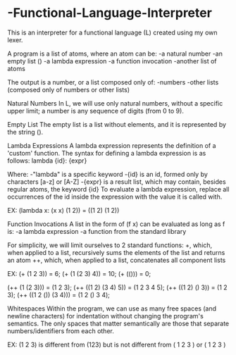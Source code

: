# -Functional-Language-Interpreter

This is an interpreter for a functional language (L) created using my own lexer.

A program is a list of atoms, where an atom can be:
    -a natural number
    -an empty list ()
    -a lambda expression
    -a function invocation
    -another list of atoms
    
The output is a number, or a list composed only of:
    -numbers
    -other lists (composed only of numbers or other lists)


Natural Numbers
  In L, we will use only natural numbers, without a specific upper limit; a number is any sequence of digits (from 0 to 9).

Empty List
  The empty list is a list without elements, and it is represented by the string ().

Lambda Expressions
  A lambda expression represents the definition of a 'custom' function. The syntax for defining a lambda expression is as follows:
              lambda {id}: {expr}

Where:
  -"lambda" is a specific keyword
  -{id} is an id, formed only by characters [a-z] or [A-Z]
  -{expr} is a result list, which may contain, besides regular atoms, the keyword {id}
To evaluate a lambda expression, replace all occurrences of the id inside the expression with the value it is called with.

EX:
    (lambda x: (x x) (1 2)) = ((1 2) (1 2))



Function Invocations
  A list in the form of (f x) can be evaluated as long as f is:
    -a lambda expression
    -a function from the standard library
    
  For simplicity, we will limit ourselves to 2 standard functions:
    +, which, when applied to a list, recursively sums the elements of the list and returns an atom
    ++, which, when applied to a list, concatenates all component lists

EX:
  (+ (1 2 3)) = 6;
  (+ (1 (2 3) 4)) = 10;
  (+ (())) = 0;
  
  (++ (1 (2 3))) = (1 2 3);
  (++ ((1 2) (3 4) 5)) = (1 2 3 4 5);
  (++ ((1 2) () 3)) = (1 2 3);
  (++ ((1 2 ()) (3 4))) = (1 2 () 3 4);


Whitespaces
  Within the program, we can use as many free spaces (and newline characters) for indentation without changing the program's semantics. The only spaces that matter semantically are those that separate numbers/identifiers from each other.

EX:
  (1 2 3)
  is different from
  (123)
  but is not different from
  ( 1 2 3 )
  or
  (
    1
    2
    3
  )
